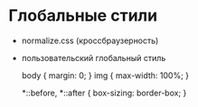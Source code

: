 # Глобальные стили
- normalize.css (кроссбраузерность)
- пользовательский глобальный стиль

    body { margin: 0; }
    img { max-width: 100%; }

    *::before, *::after { box-sizing: border-box; }
